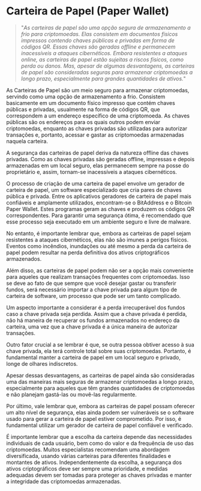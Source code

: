 # Carteira de Papel (Paper Wallet)

>"*As carteiras de papel são uma opção segura de armazenamento a frio para criptomoedas. Elas consistem em documentos físicos impressos contendo chaves públicas e privadas em forma de códigos QR. Essas chaves são geradas offline e permanecem inacessíveis a ataques cibernéticos. Embora resistentes a ataques online, as carteiras de papel estão sujeitas a riscos físicos, como perda ou danos. Mas, apesar de algumas desvantagens, as carteiras de papel são consideradas seguras para armazenar criptomoedas a longo prazo, especialmente para grandes quantidades de ativos.*"

As Carteiras de Papel são um meio seguro para armazenar criptomoedas, servindo como uma opção de armazenamento a frio. Consistem basicamente em um documento físico impresso que contém chaves públicas e privadas, usualmente na forma de códigos QR, que correspondem a um endereço específico de uma criptomoeda. As chaves públicas são os endereços para os quais outros podem enviar criptomoedas, enquanto as chaves privadas são utilizadas para autorizar transações e, portanto, acessar e gastar as criptomoedas armazenadas naquela carteira.

A segurança das carteiras de papel deriva da natureza offline das chaves privadas. Como as chaves privadas são geradas offline, impressas e depois armazenadas em um local seguro, elas permanecem sempre na posse do proprietário e, assim, tornam-se inacessíveis a ataques cibernéticos.

O processo de criação de uma carteira de papel envolve um gerador de carteira de papel, um software especializado que cria pares de chaves pública e privada. Entre os aplicativos geradores de carteira de papel mais confiáveis e amplamente utilizados, encontram-se o BitAddress e o Bitcoin Paper Wallet. Estes programas geram as chaves e produzem os códigos QR correspondentes. Para garantir uma segurança ótima, é recomendado que esse processo seja executado em um ambiente seguro e livre de malware.

No entanto, é importante lembrar que, embora as carteiras de papel sejam resistentes a ataques cibernéticos, elas não são imunes a perigos físicos. Eventos como incêndios, inundações ou até mesmo a perda da carteira de papel podem resultar na perda definitiva dos ativos criptográficos armazenados.

Além disso, as carteiras de papel podem não ser a opção mais conveniente para aqueles que realizam transações frequentes com criptomoedas. Isso se deve ao fato de que sempre que você desejar gastar ou transferir fundos, será necessário importar a chave privada para algum tipo de carteira de software, um processo que pode ser um tanto complicado.

Um aspecto importante a considerar é a perda irrecuperável dos fundos caso a chave privada seja perdida. Assim que a chave privada é perdida, não há maneira de recuperar os fundos armazenados no endereço da carteira, uma vez que a chave privada é a única maneira de autorizar transações.

Outro fator crucial a se lembrar é que, se outra pessoa obtiver acesso à sua chave privada, ela terá controle total sobre suas criptomoedas. Portanto, é fundamental manter a carteira de papel em um local seguro e privado, longe de olhares indiscretos.

Apesar dessas desvantagens, as carteiras de papel ainda são consideradas uma das maneiras mais seguras de armazenar criptomoedas a longo prazo, especialmente para aqueles que têm grandes quantidades de criptomoedas e não planejam gastá-las ou movê-las regularmente.

Por último, vale lembrar que, embora as carteiras de papel possam oferecer um alto nível de segurança, elas ainda podem ser vulneráveis se o software usado para gerar a carteira de papel estiver comprometido. Por isso, é fundamental utilizar um gerador de carteira de papel confiável e verificado.

É importante lembrar que a escolha da carteira depende das necessidades individuais de cada usuário, bem como do valor e da frequência de uso das criptomoedas. Muitos especialistas recomendam uma abordagem diversificada, usando várias carteiras para diferentes finalidades e montantes de ativos. Independentemente da escolha, a segurança dos ativos criptográficos deve ser sempre uma prioridade, e medidas adequadas devem ser tomadas para proteger as chaves privadas e manter a integridade das criptomoedas armazenadas.
